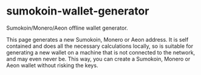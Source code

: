 # sumokoin-wallet-generator
Sumokoin/Monero/Aeon offline wallet generator.

This page generates a new Sumokoin, Monero or Aeon address. It is self contained and does all the necessary calculations locally, so is suitable for generating a new wallet on a machine that is not connected to the network, and may even never be. This way, you can create a Sumokoin, Monero or Aeon wallet without risking the keys. 

